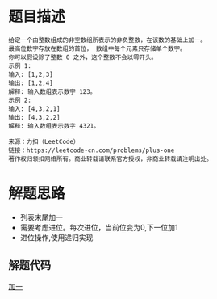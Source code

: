 # 题目描述

```
给定一个由整数组成的非空数组所表示的非负整数，在该数的基础上加一。
最高位数字存放在数组的首位， 数组中每个元素只存储单个数字。
你可以假设除了整数 0 之外，这个整数不会以零开头。
示例 1:
输入: [1,2,3]
输出: [1,2,4]
解释: 输入数组表示数字 123。
示例 2:
输入: [4,3,2,1]
输出: [4,3,2,2]
解释: 输入数组表示数字 4321。

来源：力扣（LeetCode）
链接：https://leetcode-cn.com/problems/plus-one
著作权归领扣网络所有。商业转载请联系官方授权，非商业转载请注明出处。
```

# 解题思路
* 列表末尾加一
* 需要考虑进位。每次进位，当前位变为0,下一位加1
* 进位操作,使用递归实现



## 解题代码

[加一](66-my1.py)

 
